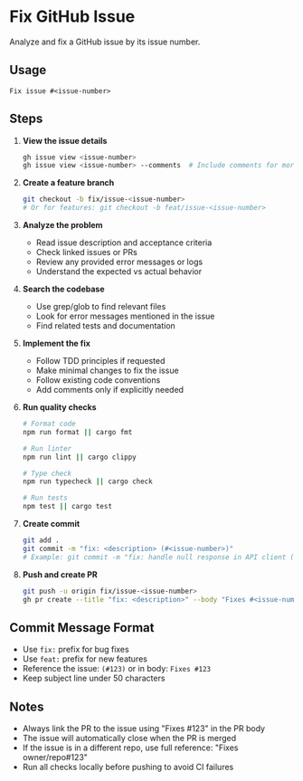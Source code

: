 # Fix GitHub Issue

Analyze and fix a GitHub issue by its issue number.

## Usage
```
Fix issue #<issue-number>
```

## Steps

1. **View the issue details**
   ```bash
   gh issue view <issue-number>
   gh issue view <issue-number> --comments  # Include comments for more context
   ```

2. **Create a feature branch**
   ```bash
   git checkout -b fix/issue-<issue-number>
   # Or for features: git checkout -b feat/issue-<issue-number>
   ```

3. **Analyze the problem**
   - Read issue description and acceptance criteria
   - Check linked issues or PRs
   - Review any provided error messages or logs
   - Understand the expected vs actual behavior

4. **Search the codebase**
   - Use grep/glob to find relevant files
   - Look for error messages mentioned in the issue
   - Find related tests and documentation

5. **Implement the fix**
   - Follow TDD principles if requested
   - Make minimal changes to fix the issue
   - Follow existing code conventions
   - Add comments only if explicitly needed

6. **Run quality checks**
   ```bash
   # Format code
   npm run format || cargo fmt
   
   # Run linter
   npm run lint || cargo clippy
   
   # Type check
   npm run typecheck || cargo check
   
   # Run tests
   npm test || cargo test
   ```

7. **Create commit**
   ```bash
   git add .
   git commit -m "fix: <description> (#<issue-number>)"
   # Example: git commit -m "fix: handle null response in API client (#123)"
   ```

8. **Push and create PR**
   ```bash
   git push -u origin fix/issue-<issue-number>
   gh pr create --title "fix: <description>" --body "Fixes #<issue-number>" --assignee @me
   ```

## Commit Message Format
- Use `fix:` prefix for bug fixes
- Use `feat:` prefix for new features
- Reference the issue: `(#123)` or in body: `Fixes #123`
- Keep subject line under 50 characters

## Notes
- Always link the PR to the issue using "Fixes #123" in the PR body
- The issue will automatically close when the PR is merged
- If the issue is in a different repo, use full reference: "Fixes owner/repo#123"
- Run all checks locally before pushing to avoid CI failures
